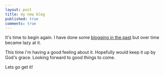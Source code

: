 ```yaml
---
layout: post
title: my new blog
published: true
comments: true
---
```


It's time to begin again. I have done some [blogging in the past](http://bomsy-webcode.blogspot.com/) but over time became lazy at it.
<!--more-->

This time i'm having a good feeling about it. Hopefully would keep it up by God's grace.
Looking forward to good things to come.

Lets go get it!
